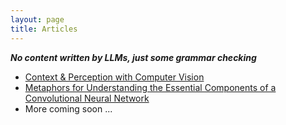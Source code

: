 ```yaml
---
layout: page
title: Articles
---
```

***No content written by LLMs, just some grammar checking***

 - [Context & Perception with Computer Vision](articles/context_in_percepetion)
- [Metaphors for Understanding the Essential Components of a Convolutional Neural Network](articles/parts_of_a_cnn)
 - More coming soon ...